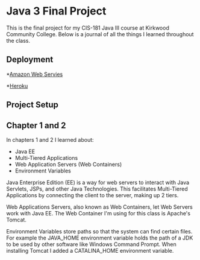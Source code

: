 # Java 3 Final Project

This is the final project for my CIS-181 Java III course at Kirkwood Community College. Below is a journal of all the things I learned throughout the class.

## Deployment

*[Amazon Web Servies](http://java3spring2022-env.eba-2geyu3hp.us-east-1.elasticbeanstalk.com/register.html)

*[Heroku](salty-savannah-73662.herokuapp.com/)

## Project Setup

## Chapter 1 and 2

In chapters 1 and 2 I learned about:

- Java EE
- Multi-Tiered Applications
- Web Application Servers (Web Containers)
- Environment Variables

Java Enterprise Edition (EE) is a way for web servers to interact with Java Servlets, JSPs, and other Java Technologies. This facilitates Multi-Tiered Applications by connecting the client to the server, making up 2 tiers.

Web Applications Servers, also known as Web Containers, let Web Servers work with Java EE. The Web Container I'm using for this class is Apache's Tomcat.

Environment Variables store paths so that the system can find certain files. For example the JAVA_HOME environment variable holds the path of a JDK to be used by other software like Windows Command Prompt. When installing Tomcat I added a CATALINA_HOME environment variable.